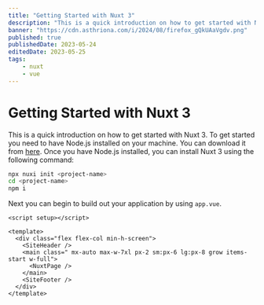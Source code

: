 ```yaml
---
title: "Getting Started with Nuxt 3"
description: "This is a quick introduction on how to get started with Nuxt 3."
banner: "https://cdn.asthriona.com/i/2024/08/firefox_gQkUAaVgdv.png"
published: true
publishedDate: 2023-05-24
editedDate: 2023-05-25
tags:
    - nuxt
    - vue
---
```


# Getting Started with Nuxt 3

This is a quick introduction on how to get started with Nuxt 3. To get started you need to have Node.js installed on your machine. You can download it from [here](https://nodejs.org/en/download/). Once you have Node.js installed, you can install Nuxt 3 using the following command:

```bash
npx nuxi init <project-name>
cd <project-name>
npm i
```

Next you can begin to build out your application by using `app.vue`.

```vue
<script setup></script>

<template>
  <div class="flex flex-col min-h-screen">
    <SiteHeader />
    <main class=" mx-auto max-w-7xl px-2 sm:px-6 lg:px-8 grow items-start w-full">
      <NuxtPage />
    </main>
    <SiteFooter />
  </div>
</template>
```